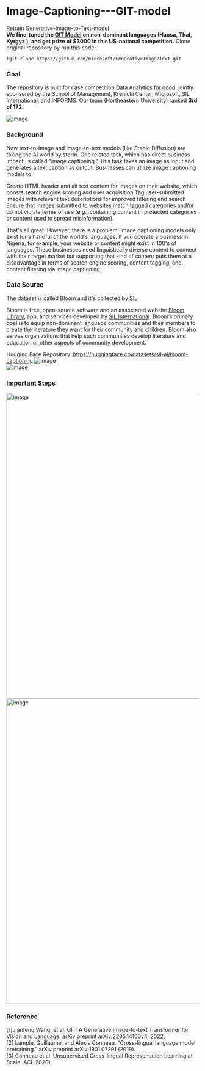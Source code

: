 # Image-Captioning---GIT-model
Retrain Generative-Image-to-Text-model\
**We fine-tuned the [GIT Model](https://github.com/microsoft/GenerativeImage2Text) on non-dominant languages (Hausa, Thai, Kyrgyz ), and get prize of $3000 in this US-national competition.**
Clone original repository by run this code:

    !git clone https://github.com/microsoft/GenerativeImage2Text.git

### Goal
The repository is built for case competition [Data Analytics for good](https://krannert.purdue.edu/events/gscm-case-competition/), jointly sponsored by  the School of Management, Krenicki Center, Microsoft, SIL International, and INFORMS. Our team (Northeastern University) ranked **3rd of 172**.

![image](https://user-images.githubusercontent.com/64514218/213558310-8339a7d3-ea36-4c4c-9d77-997dbb31c3b2.png)

### Background
New text-to-image and image-to-text models (like Stable Diffusion) are taking the AI world by storm. One related task, which has direct business impact, is called "image captioning." This task takes an image as input and generates a text caption as output. Businesses can utilize image captioning models to:

Create HTML header and alt text content for images on their website, which boosts search engine scoring and user acquisition
Tag user-submitted images with relevant text descriptions for improved filtering and search
Ensure that images submitted to websites match tagged categories and/or do not violate terms of use (e.g., containing content in protected categories or content used to spread misinformation).

That's all great. However, there is a problem! Image captioning models only exist for a handful of the world's languages. If you operate a business in Nigeria, for example, your website or content might exist in 100's of languages. These businesses need linguistically diverse content to connect with their target market but supporting that kind of content puts them at a disadvantage in terms of search engine scoring, content tagging, and content filtering via image captioning.

### Data Source
The dataset is called Bloom and it's collected by [SIL](https://www.sil.org/).

Bloom is free, open-source software and an associated website [Bloom Library](https://bloomlibrary.org/), app, and services developed by [SIL International](https://www.sil.org/). Bloom’s primary goal is to equip non-dominant language communities and their members to create the literature they want for their community and children. Bloom also serves organizations that help such communities develop literature and education or other aspects of community development.

Hugging Face Repository: https://huggingface.co/datasets/sil-ai/bloom-captioning
![image](https://user-images.githubusercontent.com/64514218/211631984-ab6081c3-49cd-4d4e-b45d-7829d8c8431c.png)\
![image](https://user-images.githubusercontent.com/64514218/211632017-283354c9-74a6-408b-bcee-d09fcf8f08c9.png)

### Important Steps
<img width="800" alt="image" src="https://user-images.githubusercontent.com/64514218/213556105-b2a1d77b-aa09-451c-9557-3cba5223d38b.png">

<img width="800" alt="image" src="https://user-images.githubusercontent.com/64514218/213556253-87301b2a-5e5d-42e0-a7d2-42020bbe9750.png">

### Reference
[1]Jianfeng Wang, et al. GIT: A Generative Image-to-text Transformer for Vision and Language. arXiv preprint arXiv:2205.14100v4, 2022.\
[2] Lample, Guillaume, and Alexis Conneau. “Cross-lingual language model pretraining.” arXiv preprint arXiv:1901.07291 (2019).\
[3] Conneau et al. Unsupervised Cross-lingual Representation Learning at Scale. ACL 2020)
